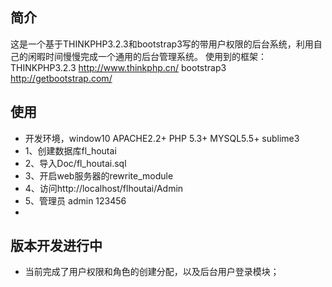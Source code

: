 ﻿## 简介

这是一个基于THINKPHP3.2.3和bootstrap3写的带用户权限的后台系统，利用自己的闲暇时间慢慢完成一个通用的后台管理系统。
使用到的框架：
THINKPHP3.2.3 http://www.thinkphp.cn/
bootstrap3 http://getbootstrap.com/
## 使用
*  开发环境，window10 APACHE2.2+ PHP 5.3+ MYSQL5.5+ sublime3
*  1、创建数据库fl_houtai
*  2、导入Doc/fl_houtai.sql
*  3、开启web服务器的rewrite_module
*  4、访问http://localhost/flhoutai/Admin
*  5、管理员 admin 123456
*  

## 版本开发进行中

*  当前完成了用户权限和角色的创建分配，以及后台用户登录模块；
